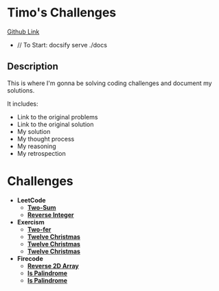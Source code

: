 # Timo's Challenges
[Github Link](https://github.com/timomak/Coding-Challenges)
- // To Start: docsify serve ./docs

## Description
This is where I'm gonna be solving coding challenges and document my solutions.

It includes:
* Link to the original problems
* Link to the original solution
* My solution
* My thought process
* My reasoning
* My retrospection

# Challenges
* **LeetCode**
  *  **[Two-Sum](challenge1.md)**
  *  **[Reverse Integer](challenge2.md)**
* **Exercism**
  *  **[Two-fer](challenge3.md)**
  *  **[Twelve Christmas](challenge4.md)**
  *  **[Twelve Christmas](challenge5.md)**
  *  **[Twelve Christmas](challenge6.md)**
* **Firecode**
  *  **[Reverse 2D Array](challenge7.md)**
  *  **[Is Palindrome](challenge8.md)**
  *  **[Is Palindrome](challenge9.md)**
